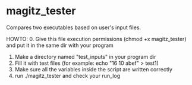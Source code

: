 # magitz_tester
Compares two executables based on user's input files.

HOWTO:
0. Give this file execution permissions (chmod +x magitz_tester) and put it in the same dir with your program
1. Make a directory named "test_inputs" in your program dir
2. Fill it with test files (for example: echo "16 10    abef" > test1) 
3. Make sure all the variables inside the script are written correctly
4. run ./magitz_tester and check your run_log
